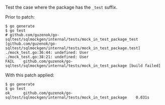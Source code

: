 Test the case where the package has the `_test` suffix.

Prior to patch:

    $ go generate
    $ go test
    # github.com/guzenok/go-sqltest/sqlmockgen/internal/tests/mock_in_test_package_test [github.com/guzenok/go-sqltest/sqlmockgen/internal/tests/mock_in_test_package.test]
    ./mock_test.go:36:44: undefined: User
    ./mock_test.go:38:21: undefined: User
    FAIL	github.com/guzenok/go-sqltest/sqlmockgen/internal/tests/mock_in_test_package [build failed]

With this patch applied:

    $ go generate
    $ go test
    ok  	github.com/guzenok/go-sqltest/sqlmockgen/internal/tests/mock_in_test_package	0.031s
